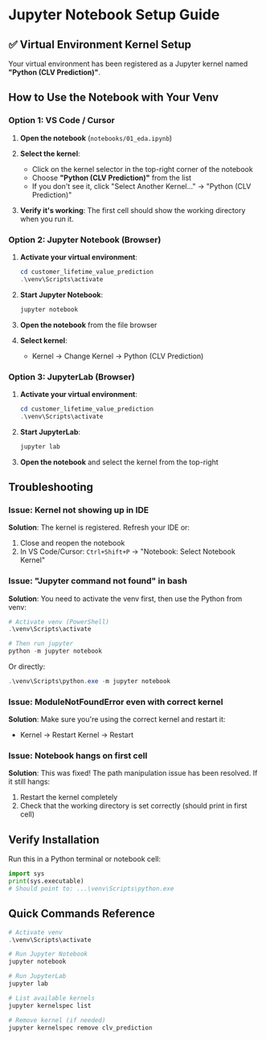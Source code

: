# Jupyter Notebook Setup Guide

## ✅ Virtual Environment Kernel Setup

Your virtual environment has been registered as a Jupyter kernel named **"Python (CLV Prediction)"**.

## How to Use the Notebook with Your Venv

### Option 1: VS Code / Cursor

1. **Open the notebook** (`notebooks/01_eda.ipynb`)
2. **Select the kernel**: 
   - Click on the kernel selector in the top-right corner of the notebook
   - Choose **"Python (CLV Prediction)"** from the list
   - If you don't see it, click "Select Another Kernel..." → "Python (CLV Prediction)"

3. **Verify it's working**: The first cell should show the working directory when you run it.

### Option 2: Jupyter Notebook (Browser)

1. **Activate your virtual environment**:
   ```powershell
   cd customer_lifetime_value_prediction
   .\venv\Scripts\activate
   ```

2. **Start Jupyter Notebook**:
   ```powershell
   jupyter notebook
   ```

3. **Open the notebook** from the file browser

4. **Select kernel**: 
   - Kernel → Change Kernel → Python (CLV Prediction)

### Option 3: JupyterLab (Browser)

1. **Activate your virtual environment**:
   ```powershell
   cd customer_lifetime_value_prediction
   .\venv\Scripts\activate
   ```

2. **Start JupyterLab**:
   ```powershell
   jupyter lab
   ```

3. **Open the notebook** and select the kernel from the top-right

## Troubleshooting

### Issue: Kernel not showing up in IDE

**Solution**: The kernel is registered. Refresh your IDE or:
1. Close and reopen the notebook
2. In VS Code/Cursor: `Ctrl+Shift+P` → "Notebook: Select Notebook Kernel"

### Issue: "Jupyter command not found" in bash

**Solution**: You need to activate the venv first, then use the Python from venv:
```powershell
# Activate venv (PowerShell)
.\venv\Scripts\activate

# Then run jupyter
python -m jupyter notebook
```

Or directly:
```powershell
.\venv\Scripts\python.exe -m jupyter notebook
```

### Issue: ModuleNotFoundError even with correct kernel

**Solution**: Make sure you're using the correct kernel and restart it:
- Kernel → Restart Kernel → Restart

### Issue: Notebook hangs on first cell

**Solution**: This was fixed! The path manipulation issue has been resolved. If it still hangs:
1. Restart the kernel completely
2. Check that the working directory is set correctly (should print in first cell)

## Verify Installation

Run this in a Python terminal or notebook cell:
```python
import sys
print(sys.executable)
# Should point to: ...\venv\Scripts\python.exe
```

## Quick Commands Reference

```powershell
# Activate venv
.\venv\Scripts\activate

# Run Jupyter Notebook
jupyter notebook

# Run JupyterLab
jupyter lab

# List available kernels
jupyter kernelspec list

# Remove kernel (if needed)
jupyter kernelspec remove clv_prediction
```

